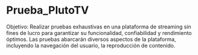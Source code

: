 # Prueba_PlutoTV
Objetivo: Realizar pruebas exhaustivas en una plataforma de streaming sin fines de lucro para garantizar su funcionalidad, confiabilidad y rendimiento óptimos. Las pruebas abarcarán diversos aspectos de la plataforma, incluyendo la navegación del usuario, la reproducción de contenido.
